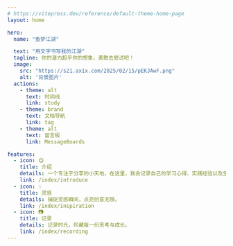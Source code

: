 ```yaml
---
# https://vitepress.dev/reference/default-theme-home-page
layout: home

hero:
  name: "鱼梦江湖"

  text: "用文字书写我的江湖"
  tagline: 你的潜力超乎你的想象，勇敢去尝试吧！
  image:
    src: "https://s21.ax1x.com/2025/02/15/pEKJAwF.png"
    alt: '背景图片'
  actions:
    - theme: alt
      text: 时间线
      link: study
    - theme: brand
      text: 文档导航 
      link: tag
    - theme: alt
      text: 留言板
      link: MessageBoards

features:
  - icon: 😋 
    title: 介绍 
    details: 一个专注于分享的小天地，在这里，我会记录自己的学习心得、实践经验以及生活中的点滴感悟。
    link: /index/introduce
  - icon: 💡 
    title: 灵感 
    details: 捕捉灵感瞬间，点亮创意无限。
    link: /index/inspiration
  - icon: 📷 
    title: 记录 
    details: 记录时光，珍藏每一份思考与成长。
    link: /index/recording
---
```




<MouseEvent/>

